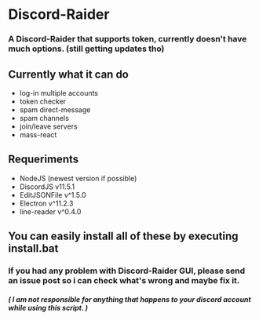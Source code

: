 # Discord-Raider
### A Discord-Raider that supports token, currently doesn't have much options. (still getting updates tho)

## Currently what it can do
- log-in multiple accounts
- token checker
- spam direct-message
- spam channels
- join/leave servers
- mass-react

## Requeriments
- NodeJS (newest version if possible)
- DiscordJS v11.5.1
- EditJSONFile v^1.5.0
- Electron v^11.2.3
- line-reader v^0.4.0
## You can easily install all of these by executing install.bat

### If you had any problem with Discord-Raider GUI, please send an issue post so i can check what's wrong and maybe fix it.
##### ( I am not responsible for anything that happens to your discord account while using this script. )
